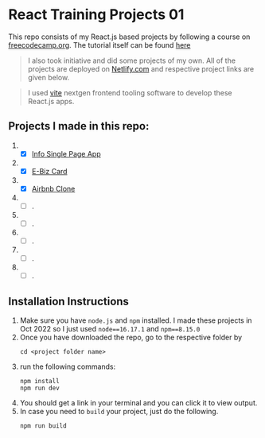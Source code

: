 # React Training Projects 01

This repo consists of my React.js based projects by following a course on [freecodecamp.org](https://www.freecodecamp.org). The tutorial itself can be found [here](https://www.youtube.com/watch?v=bMknfKXIFA8)

> I also took initiative and did some projects of my own. All of the projects are deployed on [Netlify.com](https://app.netlify.com/) and respective project links are given below.

> I used [vite](https://vitejs.dev/) nextgen frontend tooling software to develop these React.js apps.

## Projects I made in this repo:
1. - [x] [Info Single Page App](https://precious-moonbeam-d165b1.netlify.app/)
2. - [x] [E-Biz Card](https://brilliant-cocada-6cfb72.netlify.app/)
3. - [x] [Airbnb Clone](https://beamish-starburst-a5841c.netlify.app/)
4. - [ ] .
5. - [ ] .
6. - [ ] .
7. - [ ] .
8. - [ ] . 

## Installation Instructions
1. Make sure you have `node.js` and `npm` installed. I made these projects in Oct 2022 so I just used `node==16.17.1` and `npm==8.15.0`
2. Once you have downloaded the repo, go to the respective folder by 
   ```
   cd <project folder name>
   ```
3. run the following commands:
   ```
   npm install
   npm run dev
   ```
4. You should get a link in your terminal and you can click it to view output.
5. In case you need to `build` your project, just do the following.
   ```
   npm run build
   ```
